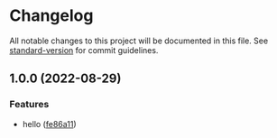 # Changelog

All notable changes to this project will be documented in this file. See [standard-version](https://github.com/conventional-changelog/standard-version) for commit guidelines.

## 1.0.0 (2022-08-29)


### Features

* hello ([fe86a11](https://github.com/nguyenhuunghiep/on_tap/commit/fe86a115076c10754a279dc011ae4fe5fa3967fa))
